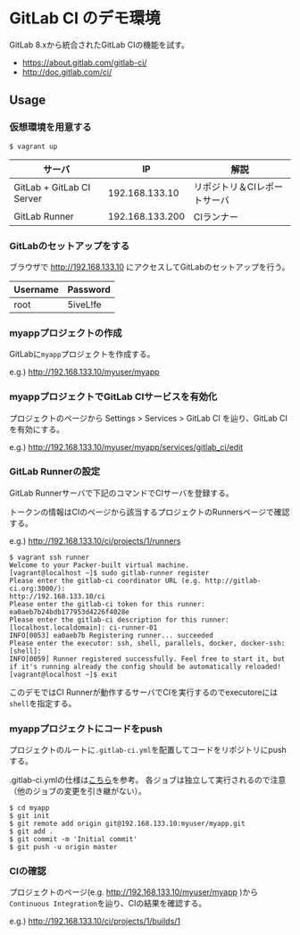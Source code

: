 # GitLab CI のデモ環境

GitLab 8.xから統合されたGitLab CIの機能を試す。

* https://about.gitlab.com/gitlab-ci/
* http://doc.gitlab.com/ci/

## Usage

### 仮想環境を用意する

```
$ vagrant up
```

| サーバ                    | IP              | 解説                         |
| ---                       | ---             | ---                          |
| GitLab + GitLab CI Server | 192.168.133.10  | リポジトリ＆CIレポートサーバ |
| GitLab Runner             | 192.168.133.200 | CIランナー                   |

### GitLabのセットアップをする

ブラウザで http://192.168.133.10 にアクセスしてGitLabのセットアップを行う。

| Username | Password |
| ---      | ---      |
| root     | 5iveL!fe |

### myappプロジェクトの作成

GitLabに`myapp`プロジェクトを作成する。

e.g.) http://192.168.133.10/myuser/myapp

### myappプロジェクトでGitLab CIサービスを有効化

プロジェクトのページから Settings > Services > GitLab CI を辿り、GitLab CIを有効にする。

e.g.) http://192.168.133.10/myuser/myapp/services/gitlab_ci/edit

### GitLab Runnerの設定

GitLab Runnerサーバで下記のコマンドでCIサーバを登録する。

トークンの情報はCIのページから該当するプロジェクトのRunnersページで確認する。

e.g.) http://192.168.133.10/ci/projects/1/runners

```
$ vagrant ssh runner
Welcome to your Packer-built virtual machine.
[vagrant@localhost ~]$ sudo gitlab-runner register
Please enter the gitlab-ci coordinator URL (e.g. http://gitlab-ci.org:3000/):
http://192.168.133.10/ci
Please enter the gitlab-ci token for this runner:
ea0aeb7b24bdb177953d4226f4028e
Please enter the gitlab-ci description for this runner:
[localhost.localdomain]: ci-runner-01
INFO[0053] ea0aeb7b Registering runner... succeeded
Please enter the executor: ssh, shell, parallels, docker, docker-ssh:
[shell]:
INFO[0059] Runner registered successfully. Feel free to start it, but if it's running already the config should be automatically reloaded!
[vagrant@localhost ~]$ exit
```

このデモではCI Runnerが動作するサーバでCIを実行するのでexecutoreには`shell`を指定する。

### myappプロジェクトにコードをpush

プロジェクトのルートに`.gitlab-ci.yml`を配置してコードをリポジトリにpushする。

.gitlab-ci.ymlの仕様は[こちら](http://doc.gitlab.com/ci/yaml/README.html)を参考。
各ジョブは独立して実行されるので注意（他のジョブの変更を引き継がない）。

```
$ cd myapp
$ git init
$ git remote add origin git@192.168.133.10:myuser/myapp.git
$ git add .
$ git commit -m 'Initial commit'
$ git push -u origin master
```

### CIの確認

プロジェクトのページ(e.g. http://192.168.133.10/myuser/myapp )から`Continuous Integration`を辿り、CIの結果を確認する。

e.g.) http://192.168.133.10/ci/projects/1/builds/1

